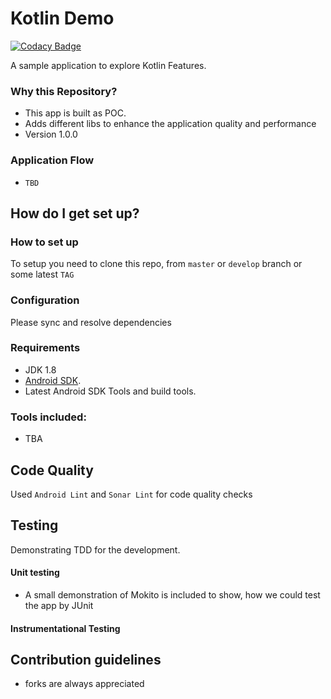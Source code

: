 # Kotlin Demo #

[![Codacy Badge](https://api.codacy.com/project/badge/Grade/09f66c70f1ca400180a4148efd868a45)](https://app.codacy.com/app/muhammad-naeem_arshad/KotlinDemo?utm_source=github.com&utm_medium=referral&utm_content=naeemark/KotlinDemo&utm_campaign=Badge_Grade_Settings)

A sample application to explore Kotlin Features.

### Why this Repository? ###

* This app is built as POC. 
* Adds different libs to enhance the application quality and performance
* Version 1.0.0


### Application Flow ###

- `TBD`

## How do I get set up? ##

### How to set up ###
To setup you need to clone this repo, from `master` or `develop` branch or some latest `TAG`

### Configuration ###
Please sync and resolve dependencies


### Requirements ###

- JDK 1.8
- [Android SDK](http://developer.android.com/sdk/index.html).
- Latest Android SDK Tools and build tools.


### Tools included: ###

- TBA

## Code Quality ##

Used `Android Lint` and `Sonar Lint` for code quality checks

## Testing ##

Demonstrating TDD for the development.

#### Unit testing ####

- A small demonstration of Mokito is included to show, how we could test the app by JUnit

#### Instrumentational Testing ####

## Contribution guidelines ##

- forks are always appreciated